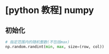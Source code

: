 # [python 教程] numpy









## 初始化

```python
# 指定范围内的随机整数(不包括max)
np.random.randint(min, max, size=(row, col))
```

